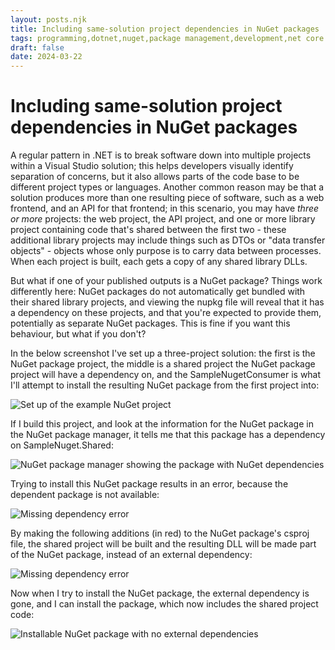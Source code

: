 ```yaml
---
layout: posts.njk
title: Including same-solution project dependencies in NuGet packages
tags: programming,dotnet,nuget,package management,development,net core
draft: false
date: 2024-03-22
---
```


# Including same-solution project dependencies in NuGet packages

A regular pattern in .NET is to break software down into multiple projects within a Visual Studio solution; this helps developers visually identify separation of concerns, but it also allows parts of the code base to be different project types or languages. Another common reason may be that a solution produces more than one resulting piece of software, such as a web frontend, and an API for that frontend; in this scenario, you may have _three or more_ projects: the web project, the API project, and one or more library project containing code that's shared between the first two - these additional library projects may include things such as DTOs or "data transfer objects" - objects whose only purpose is to carry data between processes. When each project is built, each gets a copy of any shared library DLLs.

But what if one of your published outputs is a NuGet package? Things work differently here: NuGet packages do not automatically get bundled with their shared library projects, and viewing the nupkg file will reveal that it has a dependency on these projects, and that you're expected to provide them, potentially as separate NuGet packages. This is fine if you want this behaviour, but what if you don't?

In the below screenshot I've set up a three-project solution: the first is the NuGet package project, the middle is a shared project the NuGet package project will have a dependency on, and the SampleNugetConsumer is what I'll attempt to install the resulting NuGet package from the first project into:

![Set up of the example NuGet project](/assets/images/posts/nuget-project-dependencies/the_nuget_sample_project.webp)

If I build this project, and look at the information for the NuGet package in the NuGet package manager, it tells me that this package has a dependency on SampleNuget.Shared:

![NuGet package manager showing the package with NuGet dependencies](/assets/images/posts/nuget-project-dependencies/nuget_with_dependencies.webp)

Trying to install this NuGet package results in an error, because the dependent package is not available:

![Missing dependency error](/assets/images/posts/nuget-project-dependencies/need_nuget_dependencies.webp)

By making the following additions (in red) to the NuGet package's csproj file, the shared project will be built and the resulting DLL will be made part of the NuGet package, instead of an external dependency:

![Missing dependency error](/assets/images/posts/nuget-project-dependencies/changes_to_nuget_project.webp)

Now when I try to install the NuGet package, the external dependency is gone, and I can install the package, which now includes the shared project code:

![Installable NuGet package with no external dependencies](/assets/images/posts/nuget-project-dependencies/dependency_free_nuget.webp)
